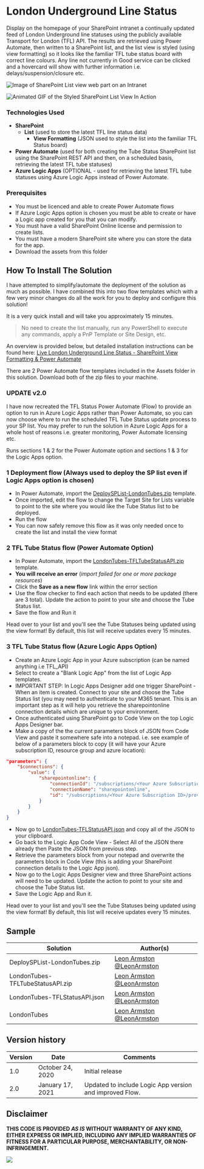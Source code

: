 # London Underground Line Status

Display on the homepage of your SharePoint intranet a continually updated feed of London Underground line statuses using the publicly available Transport for London (TFL) API. The results are retrieved using Power Automate, then written to a SharePoint list, and the list view is styled (using view formatting) so it looks like the familiar TFL tube status board with correct line colours. Any line not currently in Good service can be clicked and a hovercard will show with further information i.e. delays/suspension/closure etc. 

![Image of SharePoint List view web part on an Intranet](./screenshot.png)

![Animated GIF of the Styled SharePoint List View In Action](./screenshot-animated.gif)

### Technologies Used

* **SharePoint** 
  * **List** (used to store the latest TFL line status data)
    * **View Formatting** (JSON used to style the list into the familiar TFL Status board)
* **Power Automate** (used for both creating the Tube Status SharePoint list using the SharePoint REST API and then, on a scheduled basis, retrieving the latest TFL tube statuses)
* **Azure Logic Apps** (OPTIONAL - used for retrieving the latest TFL tube statuses using Azure Logic Apps instead of Power Automate.

### Prerequisites

* You must be licenced and able to create Power Automate flows
* If Azure Logic Apps option is chosen you must be able to create or have a Logic app created for you that you can modify.
* You must have a valid SharePoint Online license and permission to create lists.
* You must have a modern SharePoint site where you can store the data for the app.
* Download the assets from this folder

## How To Install The Solution

I have attempted to simplify/automate the deployment of the solution as much as possible. I have combined this into two flow templates which with a few very minor changes do all the work for you to deploy and configure this solution!

It is a very quick install and will take you approximately 15 minutes.

> No need to create the list manually, run any PowerShell to execute any commands, apply a PnP Template or Site Design, etc.

An overview is provided below, but detailed installation instructions can be found here:
[Live London Underground Line Status - SharePoint View Formatting & Power Automate](https://www.leonarmston.com/2020/09/live-london-underground-line-status-sharepoint-view-formatting-power-automate/)

There are 2 Power Automate flow templates included in the Assets folder in this solution. Download both of the zip files to your machine.

### UPDATE v2.0
I have now recreated the TFL Status Power Automate (Flow) to provide an option to run in Azure Logic Apps rather than Power Automate, so you can now choose where to run the scheduled TFL Tube Status update process to your SP list. You may prefer to run the solution in Azure Logic Apps for a whole host of reasons i.e. greater monitoring, Power Automate licensing etc. 

Runs sections 1 & 2 for the Power Automate option and sections 1 & 3 for the Logic Apps option.

### 1 Deployment flow (Always used to deploy the SP list even if Logic Apps option is chosen)

- In Power Automate, import the [DeploySPList-LondonTubes.zip](./flows/DeploySPList-LondonTubes.zip) template.
- Once imported, edit the flow to change the Target Site for Lists variable to point to the site where you would like the Tube Status list to be deployed.
- Run the flow
- You can now safely remove this flow as it was only needed once to create the list and install the view format

### 2 TFL Tube Status flow (Power Automate Option)

- In Power Automate, import the [LondonTubes-TFLTubeStatusAPI.zip](./flows/LondonTubes-TFLTubeStatusAPI.zip) template.
- **You will receive an error** (_import failed for one or more package resources_)
- Click the **Save as a new flow** link within the error section
- Use the flow checker to find each action that needs to be updated (there are 3 total). Update the action to point to your site and choose the Tube Status list.
- Save the flow and Run it

Head over to your list and you'll see the Tube Statuses being updated using the view format! By default, this list will receive updates every 15 minutes.

### 3 TFL Tube Status flow (Azure Logic Apps Option)

- Create an Azure Logic App in your Azure subscription (can be named anything i.e TFL_API)
- Select to create a "Blank Logic App" from the list of Logic App templates.
- IMPORTANT STEP: In Logic Apps Designer add one trigger SharePoint - When an item is created. Connect to your site and choose the Tube Status list (you may need to authenticate to your M365 tenant. This is an important step as it will help you retrieve the sharepointonline connection details which are unique to your environment.
- Once authenticated using SharePoint go to Code View on the top Logic Apps Designer bar.
- Make a copy of the the current parameters block of JSON from Code View and paste it somewhere safe into a notepad. i.e. see example of below of a parameters block to copy (it will have your Azure subscription ID, resource group and azure location):
```json
"parameters": {
    "$connections": {
        "value": {
            "sharepointonline": {
                "connectionId": "/subscriptions/<Your Azure Subscription ID>/resourceGroups/<Resource Group Name>/providers/Microsoft.Web/connections/sharepointonline",
                "connectionName": "sharepointonline",
                "id": "/subscriptions/<Your Azure Subscription ID>/providers/Microsoft.Web/locations/<Azure DC Location>/managedApis/sharepointonline"
            }
        }
    }
}
```
- Now go to [LondonTubes-TFLStatusAPI.json](./logicapps/LondonTubes-TFLStatusAPI.json) and copy all of the JSON to your clipboard.
- Go back to the Logic App Code View - Select All of the JSON there already then Paste the JSON from previous step.
- Retrieve the parameters block from your notepad and overwrite the parameters block in Code View (this is adding your SharePoint connection details to the Logic App json).
- Now go to the Logic Apps Designer view and three SharePoint actions will need to be updated. Update the action to point to your site and choose the Tube Status list.
- Save the Logic App and Run it.

Head over to your list and you'll see the Tube Statuses being updated using the view format! By default, this list will receive updates every 15 minutes.

## Sample

Solution|Author(s)
--------|---------
DeploySPList-LondonTubes.zip | [Leon Armston @LeonArmston](https://twitter.com/LeonArmston)
LondonTubes-TFLTubeStatusAPI.zip  | [Leon Armston @LeonArmston](https://twitter.com/LeonArmston)
LondonTubes-TFLStatusAPI.json  | [Leon Armston @LeonArmston](https://twitter.com/LeonArmston)
LondonTubes | [Leon Armston @LeonArmston](https://twitter.com/LeonArmston)

## Version history

Version|Date|Comments
-------|----|--------
1.0|October 24, 2020|Initial release
2.0|January 17, 2021|Updated to include Logic App version and improved Flow.

## Disclaimer
**THIS CODE IS PROVIDED *AS IS* WITHOUT WARRANTY OF ANY KIND, EITHER EXPRESS OR IMPLIED, INCLUDING ANY IMPLIED WARRANTIES OF FITNESS FOR A PARTICULAR PURPOSE, MERCHANTABILITY, OR NON-INFRINGEMENT.**

<img src="https://telemetry.sharepointpnp.com/sp-dev-list-formatting/view-samples/london-tube-status" />

